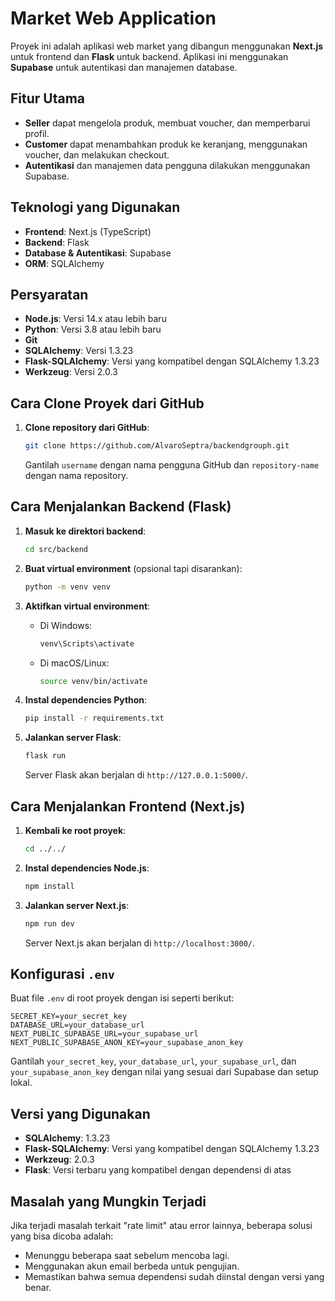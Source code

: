 

# Market Web Application

Proyek ini adalah aplikasi web market yang dibangun menggunakan **Next.js** untuk frontend dan **Flask** untuk backend. Aplikasi ini menggunakan **Supabase** untuk autentikasi dan manajemen database.

## Fitur Utama

- **Seller** dapat mengelola produk, membuat voucher, dan memperbarui profil.
- **Customer** dapat menambahkan produk ke keranjang, menggunakan voucher, dan melakukan checkout.
- **Autentikasi** dan manajemen data pengguna dilakukan menggunakan Supabase.

## Teknologi yang Digunakan

- **Frontend**: Next.js (TypeScript)
- **Backend**: Flask
- **Database & Autentikasi**: Supabase
- **ORM**: SQLAlchemy

## Persyaratan

- **Node.js**: Versi 14.x atau lebih baru
- **Python**: Versi 3.8 atau lebih baru
- **Git**
- **SQLAlchemy**: Versi 1.3.23
- **Flask-SQLAlchemy**: Versi yang kompatibel dengan SQLAlchemy 1.3.23
- **Werkzeug**: Versi 2.0.3

## Cara Clone Proyek dari GitHub

1. **Clone repository dari GitHub**:
   ```bash
   git clone https://github.com/AlvaroSeptra/backendgrouph.git
   ```
   Gantilah `username` dengan nama pengguna GitHub dan `repository-name` dengan nama repository.

## Cara Menjalankan Backend (Flask)

1. **Masuk ke direktori backend**:
   ```bash
   cd src/backend
   ```

2. **Buat virtual environment** (opsional tapi disarankan):
   ```bash
   python -m venv venv
   ```

3. **Aktifkan virtual environment**:
   - Di Windows:
     ```bash
     venv\Scripts\activate
     ```
   - Di macOS/Linux:
     ```bash
     source venv/bin/activate
     ```

4. **Instal dependencies Python**:
   ```bash
   pip install -r requirements.txt
   ```

5. **Jalankan server Flask**:
   ```bash
   flask run
   ```
   Server Flask akan berjalan di `http://127.0.0.1:5000/`.

## Cara Menjalankan Frontend (Next.js)

1. **Kembali ke root proyek**:
   ```bash
   cd ../../
   ```

2. **Instal dependencies Node.js**:
   ```bash
   npm install
   ```

3. **Jalankan server Next.js**:
   ```bash
   npm run dev
   ```
   Server Next.js akan berjalan di `http://localhost:3000/`.

## Konfigurasi `.env`

Buat file `.env` di root proyek dengan isi seperti berikut:

```plaintext
SECRET_KEY=your_secret_key
DATABASE_URL=your_database_url
NEXT_PUBLIC_SUPABASE_URL=your_supabase_url
NEXT_PUBLIC_SUPABASE_ANON_KEY=your_supabase_anon_key
```

Gantilah `your_secret_key`, `your_database_url`, `your_supabase_url`, dan `your_supabase_anon_key` dengan nilai yang sesuai dari Supabase dan setup lokal.

## Versi yang Digunakan

- **SQLAlchemy**: 1.3.23
- **Flask-SQLAlchemy**: Versi yang kompatibel dengan SQLAlchemy 1.3.23
- **Werkzeug**: 2.0.3
- **Flask**: Versi terbaru yang kompatibel dengan dependensi di atas

## Masalah yang Mungkin Terjadi

Jika terjadi masalah terkait "rate limit" atau error lainnya, beberapa solusi yang bisa dicoba adalah:

- Menunggu beberapa saat sebelum mencoba lagi.
- Menggunakan akun email berbeda untuk pengujian.
- Memastikan bahwa semua dependensi sudah diinstal dengan versi yang benar.
